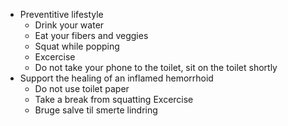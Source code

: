 - Preventitive lifestyle 
	- Drink your water 
	- Eat your fibers and veggies 
	- Squat while popping 
	- Excercise 
	- Do not take your phone to the toilet, sit on the toilet shortly 
- Support the healing of an inflamed hemorrhoid
	- Do not use toilet paper 
	- Take a break from squatting Excercise 
	- Bruge salve til smerte lindring

